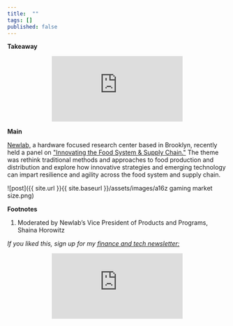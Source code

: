 ```yaml
---
title:  ""  
tags: []
published: false
---
```


**Takeaway**

<style>
      .iframe-container {
        overflow: hidden;        
        padding-top: 50%; <!-- Calculated from the aspect ration of the content (in case of 16:9 it is 9/16= 0.5625) -->
        position: relative;
      }
      .iframe-container iframe { 
         border: 0;
         height: 100%; <!-- Finally, width and height are set to 100% so the iframe takes up 100% of the containers space. -->
         left: 0;
         position: absolute;
         top: 0;
         width: 100%;
         display: block;
         margin: 0 auto; <!-- center image -->
      }
      <!-- 4x3 Aspect Ratio -->
      .iframe-container-4x3 {
        padding-top: 75%;
      }
</style> 

<div class="iframe-container-4x3">
  <p align="center"><iframe src="https://avoidboringpeople.substack.com/embed" frameborder="0" scrolling="no"> </iframe></p>
</div>

**Main**

[Newlab,](https://newlab.com/overview/ "New") a hardware focused research center based in Brooklyn, recently held a panel on ["Innovating the Food System & Supply Chain."](https://www.eventbrite.com/e/newlab-virtual-innovating-the-food-system-supply-chain-tickets-104153002434# "event") The theme was rethink traditional methods and approaches to food production and distribution and explore how innovative strategies and emerging technology can impart resilience and agility across the food system and supply chain.

![post]({{ site.url }}{{ site.baseurl }}/assets/images/a16z gaming market size.png)

**Footnotes**

1. Moderated by Newlab’s Vice President of Products and Programs, Shaina Horowitz

*If you liked this, sign up for my [finance and tech newsletter:](https://avoidboringpeople.substack.com/ "ABP")*

<div class="iframe-container-4x3">
  <p align="center"><iframe src="https://avoidboringpeople.substack.com/embed" frameborder="0" scrolling="no"> </iframe></p>
</div>
